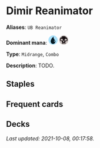 # Dimir Reanimator

**Aliases**: `UB Reanimator`

**Dominant mana**: <img src="../resources/images/mana/U.png" width="25"/> <img src="../resources/images/mana/B.png" width="25"/>

**Type**: `Midrange`, `Combo`

**Description**: TODO.

## **Staples**



## **Frequent cards**



## **Decks**



*Last updated: 2021-10-08, 00:17:58.*
